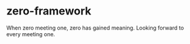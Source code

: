 # zero-framework

When zero meeting one, zero has gained meaning. Looking forward to every meeting one.

